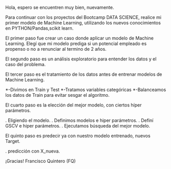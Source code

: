 Hola, espero se encuentren muy bien, nuevamente.

Para continuar con los proyectos del Bootcamp DATA SCIENCE, realice mi primer modelo de Machine Learning, utilizando los nuevos conocimientos en PYTHON/Pandas,scikit learn.

El primer paso fue crear un caso donde aplicar un modelo de Machine Learning. Elegí que mi modelo prediga si un potencial empleado es propenso o no a renunciar al termino de 2 años.

El segundo paso es un análisis exploratorio para entender los datos y el caso del problema.

El tercer paso es el tratamiento de los datos antes de entrenar modelos de Machine Learning.

*-Divimos en Train y Test
*-Tratamos variables categóricas
*-Balanceamos los datos de Train para evitar sesgar el algoritmo.

El cuarto paso es la elección del mejor modelo, con ciertos híper parámetros.

. Eligiendo el modelo.
. Definimos modelos e hiper parámetros.
. Definí GSCV e hiper parámetros.
. Ejecutamos búsqueda del mejor modelo.

El quinto paso es predecir ya con nuestro modelo entrenado, nuevos Target.

. predicción con X_nueva.

¡Gracias! Francisco Quintero (FQ)

